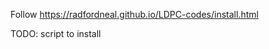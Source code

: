 Follow https://radfordneal.github.io/LDPC-codes/install.html


TODO: script to install

<!-- Actually no. Use bin in local path... -->